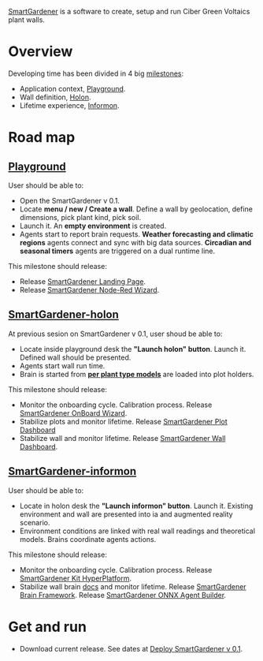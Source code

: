 [SmartGardener](https://github.com/jsanchezamai/smartgardener/wiki) is a software to create, setup and run Ciber Green Voltaics plant walls. 

Overview
============
Developing time has been divided in 4 big [milestones](https://github.com/jsanchezamai/smartgardener/milestones):

- Application context, [Playground](https://github.com/jsanchezamai/smartgardener/wiki/Playground).
- Wall definition, [Holon](https://github.com/jsanchezamai/smartgardener/wiki/Holon).
- Lifetime experience, [Informon](https://github.com/jsanchezamai/smartgardener/wiki/Informon).

Road map 
============

[Playground](https://github.com/jsanchezamai/smartgardener/wiki/Playground)
-----------------------

User should be able to:

- Open the SmartGardener v 0.1.
- Locate **menu / new / Create a wall**. Define a wall by geolocation, define dimensions, pick plant kind, pick soil. 
- Launch it. An **empty environment** is created.
- Agents start to report brain requests. **Weather forecasting and climatic regions** agents connect and sync with big data sources. **Circadian and seasonal timers** agents are triggered on a dual runtime line.

This milestone should release:

- Release [SmartGardener Landing Page](https://github.com/fablabbcn/smartcitizen-landing).
- Release [SmartGardener Node-Red Wizard](https://github.com/jsanchezamai/smartgardener/tree/playground/src/playground).

[SmartGardener-holon](https://github.com/jsanchezamai/smartgardener/wiki/holon-SmartGardener)
 ------------------------

At previous sesion on SmartGardener v 0.1, user shoud be able to:

- Locate inside playground desk the **"Launch holon" button**. Launch it. Defined wall should be presented.
- Agents start wall run time. 
- Brain is started from [**per plant type models**](https://github.com/fablabbcn/smartcitizen-iscape-models) are loaded into plot holders.

This milestone should release:

- Monitor the onboarding cycle. Calibration process. Release [SmartGardener OnBoard Wizard](https://github.com/fablabbcn/smartcitizen-onboarding-app-start).
- Stabilize plots and monitor lifetime. Release [SmartGardener Plot Dashboard](https://github.com/fablabbcn/smartcitizen-react-dashboard)
- Stabilize wall and monitor lifetime. Release [SmartGardener Wall Dashboard](https://github.com/fablabbcn/smartcitizen-now-dashboard).

[SmartGardener-informon](https://github.com/jsanchezamai/smartgardener/wiki/informon-SmartGardener)
-------------------

User should be able to:

- Locate in holon desk the **"Launch informon" button**. Launch it. Existing environment and wall are presented into ia and augmented reality scenario.
- Environment conditions are linked with real wall readings and theoretical models. Brains coordinate agents actions.

This milestone should release:
- Monitor the onboarding cycle. Calibration process. Release [SmartGardener Kit HyperPlatform](https://github.com/fablabbcn/smartcitizen-web).
- Stabilize wall brain [docs](https://github.com/fablabbcn/smartcitizen-iscape-docs/tree/master/docs/Sensor%20Analysis%20Framework) and monitor lifetime.  Release [SmartGardener Brain Framework](https://github.com/fablabbcn/smartcitizen-iscape-data). Release [SmartGardener ONNX Agent Builder](https://github.com/Microsoft/onnxjs).

Get and run
==============
- Download current release. See dates at [Deploy SmartGardener v 0.1](https://github.com/jsanchezamai/smartgardener/milestone/4).
